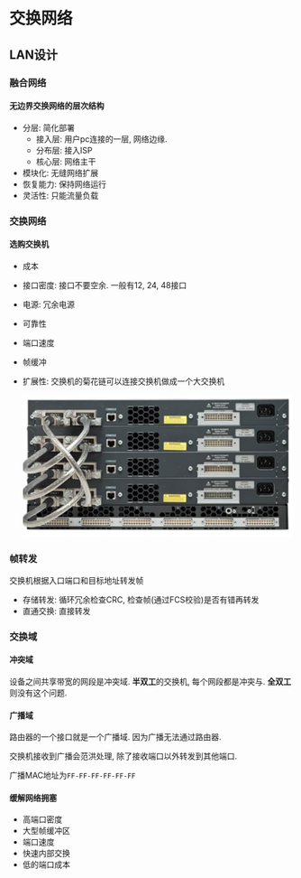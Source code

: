 # 交换网络

## LAN设计

### 融合网络

#### 无边界交换网络的层次结构

* 分层: 简化部署
  * 接入层: 用户pc连接的一层, 网络边缘.
  * 分布层: 接入ISP
  * 核心层: 网络主干
* 模块化: 无缝网络扩展
* 恢复能力: 保持网络运行
* 灵活性: 只能流量负载

### 交换网络

#### 选购交换机

* 成本

* 接口密度: 接口不要空余. 一般有12, 24, 48接口

* 电源: 冗余电源

* 可靠性

* 端口速度

* 帧缓冲

* 扩展性: 交换机的菊花链可以连接交换机做成一个大交换机

  ![image-20191126141544180](2019-11-10-ch04交换机/image-20191126141544180.png)

  

### 帧转发

交换机根据入口端口和目标地址转发帧

* 存储转发: 循环冗余检查CRC, 检查帧(通过FCS校验)是否有错再转发
* 直通交换: 直接转发

### 交换域

#### 冲突域

设备之间共享带宽的网段是冲突域. **半双工**的交换机, 每个网段都是冲突与. **全双工**则没有这个问题.

#### 广播域

路由器的一个接口就是一个广播域. 因为广播无法通过路由器.

交换机接收到广播会范洪处理, 除了接收端口以外转发到其他端口.

广播MAC地址为`FF-FF-FF-FF-FF-FF`

#### 缓解网络拥塞

* 高端口密度
* 大型帧缓冲区
* 端口速度
* 快速内部交换
* 低的端口成本